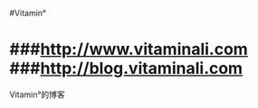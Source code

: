 #Vitamin°

###http://www.vitaminali.com
###http://blog.vitaminali.com
=======================
Vitamin°的博客

